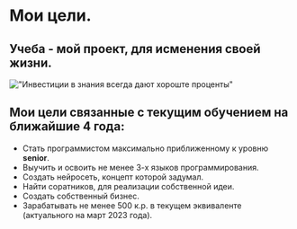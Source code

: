 # Мои цели.

## Учеба - мой проект, для исменения своей жизни.

!["Инвестиции в знания всегда дают хороште проценты"](https://kursy61.ru/wp-content/uploads/2018/09/image-3.jpeg)

## Мои цели связанные с текущим обучением на ближайшие 4 года: 

* Стать программистом максимально приближенному к уровню **senior**.
* Выучить и освоить не менее 3-х языков программирования.
* Создать нейросеть, концепт которой задумал.
* Найти соратников, для реализации собственной идеи.
* Создать собственный бизнес.
* Зарабатывать не менее 500 к.р. в текущем эквиваленте (актуального на март 2023 года).